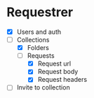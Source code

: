 # Requestrer
- [x] Users and auth
- [ ] Collections
  - [x] Folders
  - [ ] Requests
    - [x] Request url
    - [x] Request body
    - [x] Request headers
- [ ] Invite to collection